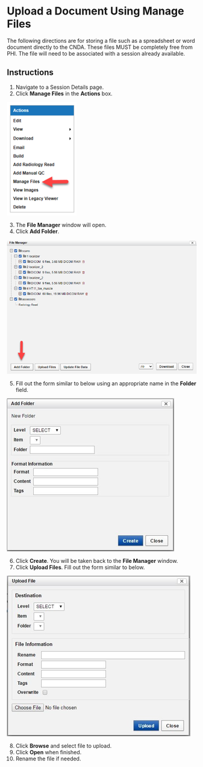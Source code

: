 #  Upload a Document Using Manage Files

The following directions are for storing a file such as a spreadsheet or word document directly to the CNDA. These files MUST be completely free from PHI. The file will need to be associated with a session already available.

## Instructions
1. Navigate to a Session Details page.
2. Click **Manage Files** in the **Actions** box.

![action box](images/UpldDocUseMangFiles1.jpg)

3. The **File Manager** window will open.
4. Click **Add Folder**.

![add folder button](images/UpldDocUseMangFiles2.jpg)

5. Fill out the form similar to below using an appropriate name in the **Folder** field.

![add folder form](images/UpldDocUseMangFiles3.jpg)

6. Click **Create**. You will be taken back to the **File Manager** window.
7. Click **Upload Files**. Fill out the form similar to below.

![upload files button](images/UpldDocUseMangFiles4.jpg)

8. Click **Browse** and select file to upload.
9. Click **Open** when finished.
10. Rename the file if needed.
